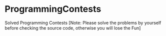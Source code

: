 # ProgrammingContests
Solved Programming Contests
[Note: Please solve the problems by yourself before checking the source code, otherwise you will lose the Fun]
